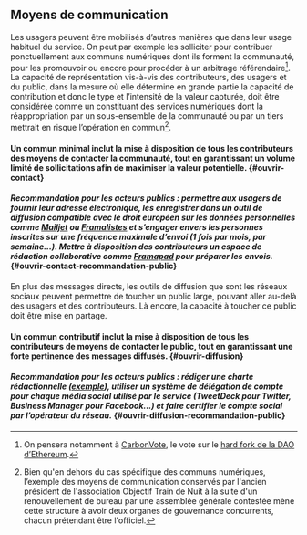 ## Moyens de communication

Les usagers peuvent être mobilisés d’autres manières que dans leur usage habituel du service. On peut par exemple les solliciter pour contribuer ponctuellement aux communs numériques dont ils forment la communauté, pour les promouvoir ou encore pour procéder à un arbitrage référendaire[^19]. La capacité de représentation vis-à-vis des contributeurs, des usagers et du public, dans la mesure où elle détermine en grande partie la capacité de contribution et donc le type et l’intensité de la valeur capturée, doit être considérée comme un constituant des services numériques dont la réappropriation par un sous-ensemble de la communauté ou par un tiers mettrait en risque l’opération en commun[^20].

#### Un commun minimal inclut la mise à disposition de tous les contributeurs des moyens de contacter la communauté, tout en garantissant un volume limité de sollicitations afin de maximiser la valeur potentielle. {#ouvrir-contact}

#### _Recommandation pour les acteurs publics : permettre aux usagers de fournir leur adresse électronique, les enregistrer dans un outil de diffusion compatible avec le droit européen sur les données personnelles comme [Mailjet](https://www.mailjet.com) ou [Framalistes](https://framalistes.org) et s’engager envers les personnes inscrites sur une fréquence maximale d’envoi (1 fois par mois, par semaine…). Mettre à disposition des contributeurs un espace de rédaction collaborative comme [Framapad](https://framapad.org) pour préparer les envois._ {#ouvrir-contact-recommandation-public}

En plus des messages directs, les outils de diffusion que sont les réseaux sociaux peuvent permettre de toucher un public large, pouvant aller au-delà des usagers et des contributeurs. Là encore, la capacité à toucher ce public doit être mise en partage.

#### Un commun contributif inclut la mise à disposition de tous les contributeurs de moyens de contacter le public, tout en garantissant une forte pertinence des messages diffusés. {#ouvrir-diffusion}

#### _Recommandation pour les acteurs publics : rédiger une charte rédactionnelle ([exemple](https://github.com/sgmap/mes-aides-ui/wiki/Notre-ton)), utiliser un système de délégation de compte pour chaque média social utilisé par le service (TweetDeck pour Twitter, Business Manager pour Facebook…) et faire certifier le compte social par l’opérateur du réseau._ {#ouvrir-diffusion-recommandation-public}

[^19]: On pensera notamment à [CarbonVote](http://v1.carbonvote.com), le vote sur le [hard fork de la DAO d’Ethereum](https://www.ethereum-france.com/le-hard-fork-the-dao-aura-bien-lieu-mode-demploi/).

[^20]: Bien qu'en dehors du cas spécifique des communs numériques, l’exemple des moyens de communication conservés par l'ancien président de l'association Objectif Train de Nuit à la suite d'un renouvellement de bureau par une assemblée générale contestée mène cette structure à avoir deux organes de gouvernance concurrents, chacun prétendant être l'officiel.
